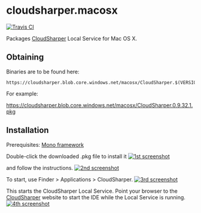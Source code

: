 cloudsharper.macosx
===================

[![Travis CI](https://travis-ci.org/intellifactory/cloudsharper.macosx.svg?branch=master)](https://travis-ci.org/intellifactory/cloudsharper.macosx)

Packages [CloudSharper](http://cloudsharper.com) Local Service for Mac OS X.

## Obtaining

Binaries are to be found here:

    https://cloudsharper.blob.core.windows.net/macosx/CloudSharper.$(VERSION).pkg

For example:

https://cloudsharper.blob.core.windows.net/macosx/CloudSharper.0.9.32.1.pkg

## Installation

Prerequisites: [Mono framework](http://www.go-mono.com/mono-downloads/download.html)

Double-click the downloaded .pkg file to install it
[![1st screenshot](http://i.imgur.com/yROuGB5l.jpg)](http://i.imgur.com/yROuGB5.jpg)

and follow the instructions.
[![2nd screenshot](http://i.imgur.com/Itexsp7l.jpg)](http://i.imgur.com/Itexsp7.jpg)

To start, use Finder > Applications > CloudSharper.
[![3rd screenshot](http://i.imgur.com/zTT8C3Il.jpg)](http://i.imgur.com/zTT8C3I.jpg)

This starts the CloudSharper Local Service. Point your browser to the
[CloudSharper](http://cloudsharper.com) website to start the IDE while the Local Service
is running.
[![4th screenshot](http://i.imgur.com/K4TmyGpl.png)](http://i.imgur.com/K4TmyGp.png)
